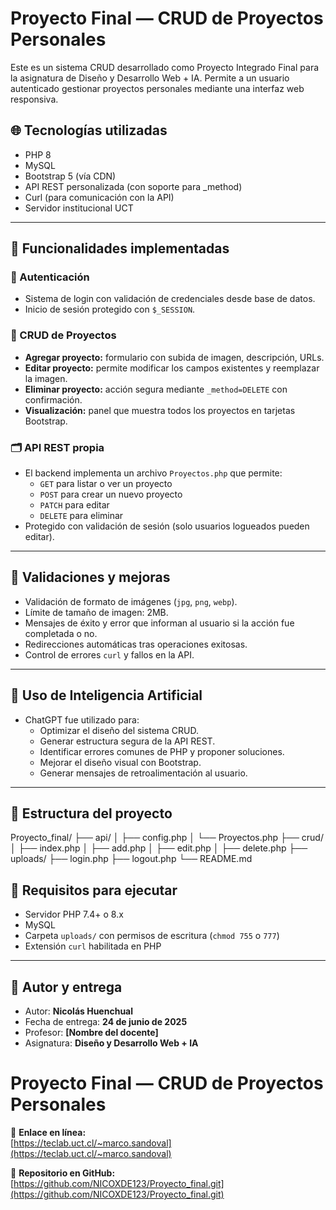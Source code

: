 
# Proyecto Final — CRUD de Proyectos Personales

Este es un sistema CRUD desarrollado como Proyecto Integrado Final para la asignatura de Diseño y Desarrollo Web + IA. Permite a un usuario autenticado gestionar proyectos personales mediante una interfaz web responsiva.

## 🌐 Tecnologías utilizadas

- PHP 8
- MySQL
- Bootstrap 5 (vía CDN)
- API REST personalizada (con soporte para _method)
- Curl (para comunicación con la API)
- Servidor institucional UCT

---

## 🧩 Funcionalidades implementadas

### 🔐 Autenticación
- Sistema de login con validación de credenciales desde base de datos.
- Inicio de sesión protegido con `$_SESSION`.

### 📄 CRUD de Proyectos
- **Agregar proyecto:** formulario con subida de imagen, descripción, URLs.
- **Editar proyecto:** permite modificar los campos existentes y reemplazar la imagen.
- **Eliminar proyecto:** acción segura mediante `_method=DELETE` con confirmación.
- **Visualización:** panel que muestra todos los proyectos en tarjetas Bootstrap.

### 🗂️ API REST propia
- El backend implementa un archivo `Proyectos.php` que permite:
  - `GET` para listar o ver un proyecto
  - `POST` para crear un nuevo proyecto
  - `PATCH` para editar
  - `DELETE` para eliminar
- Protegido con validación de sesión (solo usuarios logueados pueden editar).

---

## 🧪 Validaciones y mejoras

- Validación de formato de imágenes (`jpg`, `png`, `webp`).
- Límite de tamaño de imagen: 2MB.
- Mensajes de éxito y error que informan al usuario si la acción fue completada o no.
- Redirecciones automáticas tras operaciones exitosas.
- Control de errores `curl` y fallos en la API.

---

## 🤖 Uso de Inteligencia Artificial

- ChatGPT fue utilizado para:
  - Optimizar el diseño del sistema CRUD.
  - Generar estructura segura de la API REST.
  - Identificar errores comunes de PHP y proponer soluciones.
  - Mejorar el diseño visual con Bootstrap.
  - Generar mensajes de retroalimentación al usuario.

---

## 📁 Estructura del proyecto

Proyecto_final/
├── api/
│ ├── config.php
│ └── Proyectos.php
├── crud/
│ ├── index.php
│ ├── add.php
│ ├── edit.php
│ ├── delete.php
├── uploads/
├── login.php
├── logout.php
└── README.md

## 📌 Requisitos para ejecutar

- Servidor PHP 7.4+ o 8.x
- MySQL
- Carpeta `uploads/` con permisos de escritura (`chmod 755` o `777`)
- Extensión `curl` habilitada en PHP

---

## 📅 Autor y entrega

- Autor: **Nicolás Huenchual**
- Fecha de entrega: **24 de junio de 2025**
- Profesor: **[Nombre del docente]**
- Asignatura: **Diseño y Desarrollo Web + IA**

# Proyecto Final — CRUD de Proyectos Personales

🔗 **Enlace en línea:**  
[https://teclab.uct.cl/~marco.sandoval](https://teclab.uct.cl/~marco.sandoval)

📁 **Repositorio en GitHub:**  
[https://github.com/NICOXDE123/Proyecto_final.git](https://github.com/NICOXDE123/Proyecto_final.git)
